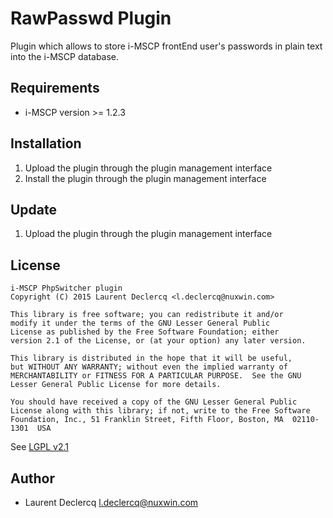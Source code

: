 # RawPasswd Plugin

Plugin which allows to store i-MSCP frontEnd user's passwords in plain text into the i-MSCP database.
 
## Requirements

* i-MSCP version >= 1.2.3

## Installation

1. Upload the plugin through the plugin management interface
2. Install the plugin through the plugin management interface

## Update

1. Upload the plugin through the plugin management interface

## License

```
i-MSCP PhpSwitcher plugin
Copyright (C) 2015 Laurent Declercq <l.declercq@nuxwin.com>
 
This library is free software; you can redistribute it and/or
modify it under the terms of the GNU Lesser General Public
License as published by the Free Software Foundation; either
version 2.1 of the License, or (at your option) any later version.
 
This library is distributed in the hope that it will be useful,
but WITHOUT ANY WARRANTY; without even the implied warranty of
MERCHANTABILITY or FITNESS FOR A PARTICULAR PURPOSE.  See the GNU
Lesser General Public License for more details.
 
You should have received a copy of the GNU Lesser General Public
License along with this library; if not, write to the Free Software
Foundation, Inc., 51 Franklin Street, Fifth Floor, Boston, MA  02110-1301  USA
```
 
See [LGPL v2.1](http://www.gnu.org/licenses/lgpl-2.1.txt "LGPL v2.1")
 
## Author
 
* Laurent Declercq <l.declercq@nuxwin.com>
